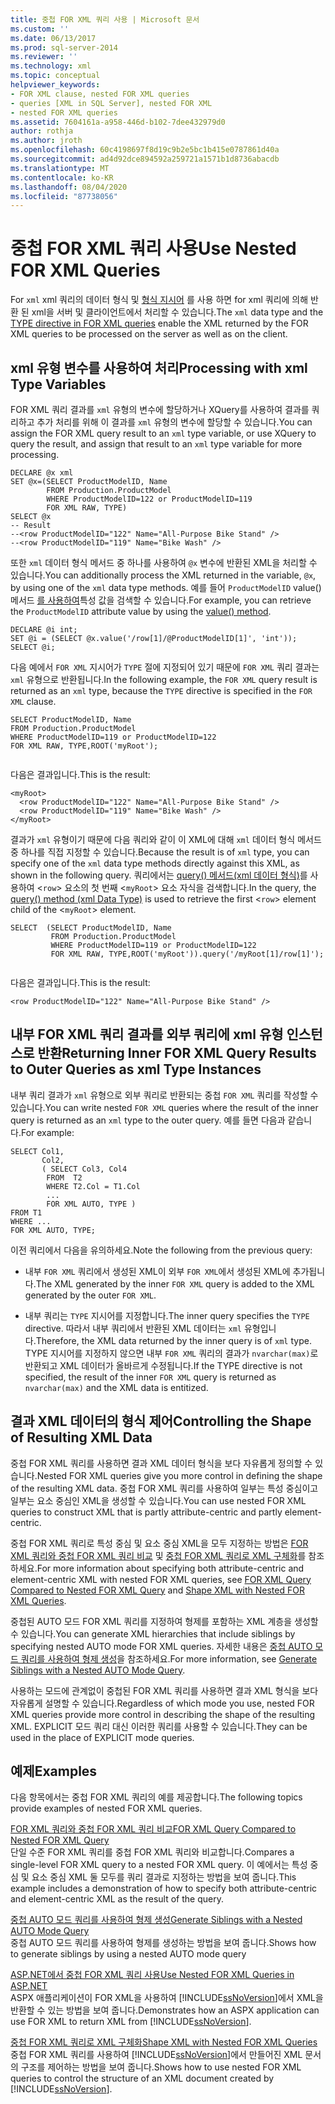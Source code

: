 ```yaml
---
title: 중첩 FOR XML 쿼리 사용 | Microsoft 문서
ms.custom: ''
ms.date: 06/13/2017
ms.prod: sql-server-2014
ms.reviewer: ''
ms.technology: xml
ms.topic: conceptual
helpviewer_keywords:
- FOR XML clause, nested FOR XML queries
- queries [XML in SQL Server], nested FOR XML
- nested FOR XML queries
ms.assetid: 7604161a-a958-446d-b102-7dee432979d0
author: rothja
ms.author: jroth
ms.openlocfilehash: 60c4198697f8d19c9b2e5bc1b415e0787861d40a
ms.sourcegitcommit: ad4d92dce894592a259721a1571b1d8736abacdb
ms.translationtype: MT
ms.contentlocale: ko-KR
ms.lasthandoff: 08/04/2020
ms.locfileid: "87738056"
---
```

# <a name="use-nested-for-xml-queries"></a><span data-ttu-id="22e21-102">중첩 FOR XML 쿼리 사용</span><span class="sxs-lookup"><span data-stu-id="22e21-102">Use Nested FOR XML Queries</span></span>
  <span data-ttu-id="22e21-103">For `xml` xml 쿼리의 데이터 형식 및 [형식 지시어](type-directive-in-for-xml-queries.md) 를 사용 하면 for xml 쿼리에 의해 반환 된 xml을 서버 및 클라이언트에서 처리할 수 있습니다.</span><span class="sxs-lookup"><span data-stu-id="22e21-103">The `xml` data type and the [TYPE directive in FOR XML queries](type-directive-in-for-xml-queries.md) enable the XML returned by the FOR XML queries to be processed on the server as well as on the client.</span></span>  
  
## <a name="processing-with-xml-type-variables"></a><span data-ttu-id="22e21-104">xml 유형 변수를 사용하여 처리</span><span class="sxs-lookup"><span data-stu-id="22e21-104">Processing with xml Type Variables</span></span>  
 <span data-ttu-id="22e21-105">FOR XML 쿼리 결과를 `xml` 유형의 변수에 할당하거나 XQuery를 사용하여 결과를 쿼리하고 추가 처리를 위해 이 결과를 `xml` 유형의 변수에 할당할 수 있습니다.</span><span class="sxs-lookup"><span data-stu-id="22e21-105">You can assign the FOR XML query result to an `xml` type variable, or use XQuery to query the result, and assign that result to an `xml` type variable for more processing.</span></span>  
  
```  
DECLARE @x xml  
SET @x=(SELECT ProductModelID, Name  
        FROM Production.ProductModel  
        WHERE ProductModelID=122 or ProductModelID=119  
        FOR XML RAW, TYPE)  
SELECT @x  
-- Result  
--<row ProductModelID="122" Name="All-Purpose Bike Stand" />  
--<row ProductModelID="119" Name="Bike Wash" />  
```  
  
 <span data-ttu-id="22e21-106">또한 `xml` 데이터 형식 메서드 중 하나를 사용하여 `@x` 변수에 반환된 XML을 처리할 수 있습니다.</span><span class="sxs-lookup"><span data-stu-id="22e21-106">You can additionally process the XML returned in the variable, `@x`, by using one of the `xml` data type methods.</span></span> <span data-ttu-id="22e21-107">예를 들어 `ProductModelID` value() 메서드 [를 사용하여](/sql/t-sql/xml/value-method-xml-data-type)특성 값을 검색할 수 있습니다.</span><span class="sxs-lookup"><span data-stu-id="22e21-107">For example, you can retrieve the `ProductModelID` attribute value by using the [value() method](/sql/t-sql/xml/value-method-xml-data-type).</span></span>  
  
```  
DECLARE @i int;  
SET @i = (SELECT @x.value('/row[1]/@ProductModelID[1]', 'int'));  
SELECT @i;  
```  
  
 <span data-ttu-id="22e21-108">다음 예에서 `FOR XML` 지시어가 `TYPE` 절에 지정되어 있기 때문에 `FOR XML` 쿼리 결과는 `xml` 유형으로 반환됩니다.</span><span class="sxs-lookup"><span data-stu-id="22e21-108">In the following example, the `FOR XML` query result is returned as an `xml` type, because the `TYPE` directive is specified in the `FOR XML` clause.</span></span>  
  
```  
SELECT ProductModelID, Name  
FROM Production.ProductModel  
WHERE ProductModelID=119 or ProductModelID=122  
FOR XML RAW, TYPE,ROOT('myRoot');  
  
```  
  
 <span data-ttu-id="22e21-109">다음은 결과입니다.</span><span class="sxs-lookup"><span data-stu-id="22e21-109">This is the result:</span></span>  
  
```  
<myRoot>  
  <row ProductModelID="122" Name="All-Purpose Bike Stand" />  
  <row ProductModelID="119" Name="Bike Wash" />  
</myRoot>  
```  
  
 <span data-ttu-id="22e21-110">결과가 `xml` 유형이기 때문에 다음 쿼리와 같이 이 XML에 대해 `xml` 데이터 형식 메서드 중 하나를 직접 지정할 수 있습니다.</span><span class="sxs-lookup"><span data-stu-id="22e21-110">Because the result is of `xml` type, you can specify one of the `xml` data type methods directly against this XML, as shown in the following query.</span></span> <span data-ttu-id="22e21-111">쿼리에서는 [query() 메서드(xml 데이터 형식)](/sql/t-sql/xml/query-method-xml-data-type)를 사용하여 <`row`> 요소의 첫 번째 <`myRoot`> 요소 자식을 검색합니다.</span><span class="sxs-lookup"><span data-stu-id="22e21-111">In the query, the [query() method (xml Data Type)](/sql/t-sql/xml/query-method-xml-data-type) is used to retrieve the first <`row`> element child of the <`myRoot`> element.</span></span>  
  
```  
SELECT  (SELECT ProductModelID, Name  
         FROM Production.ProductModel  
         WHERE ProductModelID=119 or ProductModelID=122  
         FOR XML RAW, TYPE,ROOT('myRoot')).query('/myRoot[1]/row[1]');  
  
```  
  
 <span data-ttu-id="22e21-112">다음은 결과입니다.</span><span class="sxs-lookup"><span data-stu-id="22e21-112">This is the result:</span></span>  
  
```  
<row ProductModelID="122" Name="All-Purpose Bike Stand" />  
```  
  
## <a name="returning-inner-for-xml-query-results-to-outer-queries-as-xml-type-instances"></a><span data-ttu-id="22e21-113">내부 FOR XML 쿼리 결과를 외부 쿼리에 xml 유형 인스턴스로 반환</span><span class="sxs-lookup"><span data-stu-id="22e21-113">Returning Inner FOR XML Query Results to Outer Queries as xml Type Instances</span></span>  
 <span data-ttu-id="22e21-114">내부 쿼리 결과가 `xml` 유형으로 외부 쿼리로 반환되는 중첩 `FOR XML` 쿼리를 작성할 수 있습니다.</span><span class="sxs-lookup"><span data-stu-id="22e21-114">You can write nested `FOR XML` queries where the result of the inner query is returned as an `xml` type to the outer query.</span></span> <span data-ttu-id="22e21-115">예를 들면 다음과 같습니다.</span><span class="sxs-lookup"><span data-stu-id="22e21-115">For example:</span></span>  
  
```  
SELECT Col1,   
       Col2,   
       ( SELECT Col3, Col4   
        FROM  T2  
        WHERE T2.Col = T1.Col  
        ...  
        FOR XML AUTO, TYPE )  
FROM T1  
WHERE ...  
FOR XML AUTO, TYPE;  
```  
  
 <span data-ttu-id="22e21-116">이전 쿼리에서 다음을 유의하세요.</span><span class="sxs-lookup"><span data-stu-id="22e21-116">Note the following from the previous query:</span></span>  
  
-   <span data-ttu-id="22e21-117">내부 `FOR XML` 쿼리에서 생성된 XML이 외부 `FOR XML`에서 생성된 XML에 추가됩니다.</span><span class="sxs-lookup"><span data-stu-id="22e21-117">The XML generated by the inner `FOR XML` query is added to the XML generated by the outer `FOR XML`.</span></span>  
  
-   <span data-ttu-id="22e21-118">내부 쿼리는 `TYPE` 지시어를 지정합니다.</span><span class="sxs-lookup"><span data-stu-id="22e21-118">The inner query specifies the `TYPE` directive.</span></span> <span data-ttu-id="22e21-119">따라서 내부 쿼리에서 반환된 XML 데이터는 `xml` 유형입니다.</span><span class="sxs-lookup"><span data-stu-id="22e21-119">Therefore, the XML data returned by the inner query is of `xml` type.</span></span> <span data-ttu-id="22e21-120">TYPE 지시어를 지정하지 않으면 내부 `FOR XML` 쿼리의 결과가 `nvarchar(max)`로 반환되고 XML 데이터가 올바르게 수정됩니다.</span><span class="sxs-lookup"><span data-stu-id="22e21-120">If the TYPE directive is not specified, the result of the inner `FOR XML` query is returned as `nvarchar(max)` and the XML data is entitized.</span></span>  
  
## <a name="controlling-the-shape-of-resulting-xml-data"></a><span data-ttu-id="22e21-121">결과 XML 데이터의 형식 제어</span><span class="sxs-lookup"><span data-stu-id="22e21-121">Controlling the Shape of Resulting XML Data</span></span>  
 <span data-ttu-id="22e21-122">중첩 FOR XML 쿼리를 사용하면 결과 XML 데이터 형식을 보다 자유롭게 정의할 수 있습니다.</span><span class="sxs-lookup"><span data-stu-id="22e21-122">Nested FOR XML queries give you more control in defining the shape of the resulting XML data.</span></span> <span data-ttu-id="22e21-123">중첩 FOR XML 쿼리를 사용하여 일부는 특성 중심이고 일부는 요소 중심인 XML을 생성할 수 있습니다.</span><span class="sxs-lookup"><span data-stu-id="22e21-123">You can use nested FOR XML queries to construct XML that is partly attribute-centric and partly element-centric.</span></span>  
  
 <span data-ttu-id="22e21-124">중첩 FOR XML 쿼리로 특성 중심 및 요소 중심 XML을 모두 지정하는 방법은 [FOR XML 쿼리와 중첩 FOR XML 쿼리 비교](../xml/for-xml-query-compared-to-nested-for-xml-query.md) 및 [중첩 FOR XML 쿼리로 XML 구체화](../xml/shape-xml-with-nested-for-xml-queries.md)를 참조하세요.</span><span class="sxs-lookup"><span data-stu-id="22e21-124">For more information about specifying both attribute-centric and element-centric XML with nested FOR XML queries, see [FOR XML Query Compared to Nested FOR XML Query](../xml/for-xml-query-compared-to-nested-for-xml-query.md) and [Shape XML with Nested FOR XML Queries](../xml/shape-xml-with-nested-for-xml-queries.md).</span></span>  
  
 <span data-ttu-id="22e21-125">중첩된 AUTO 모드 FOR XML 쿼리를 지정하여 형제를 포함하는 XML 계층을 생성할 수 있습니다.</span><span class="sxs-lookup"><span data-stu-id="22e21-125">You can generate XML hierarchies that include siblings by specifying nested AUTO mode FOR XML queries.</span></span> <span data-ttu-id="22e21-126">자세한 내용은 [중첩 AUTO 모드 쿼리를 사용하여 형제 생성](../xml/generate-siblings-with-a-nested-auto-mode-query.md)을 참조하세요.</span><span class="sxs-lookup"><span data-stu-id="22e21-126">For more information, see [Generate Siblings with a Nested AUTO Mode Query](../xml/generate-siblings-with-a-nested-auto-mode-query.md).</span></span>  
  
 <span data-ttu-id="22e21-127">사용하는 모드에 관계없이 중첩된 FOR XML 쿼리를 사용하면 결과 XML 형식을 보다 자유롭게 설명할 수 있습니다.</span><span class="sxs-lookup"><span data-stu-id="22e21-127">Regardless of which mode you use, nested FOR XML queries provide more control in describing the shape of the resulting XML.</span></span> <span data-ttu-id="22e21-128">EXPLICIT 모드 쿼리 대신 이러한 쿼리를 사용할 수 있습니다.</span><span class="sxs-lookup"><span data-stu-id="22e21-128">They can be used in the place of EXPLICIT mode queries.</span></span>  
  
## <a name="examples"></a><span data-ttu-id="22e21-129">예제</span><span class="sxs-lookup"><span data-stu-id="22e21-129">Examples</span></span>  
 <span data-ttu-id="22e21-130">다음 항목에서는 중첩 FOR XML 쿼리의 예를 제공합니다.</span><span class="sxs-lookup"><span data-stu-id="22e21-130">The following topics provide examples of nested FOR XML queries.</span></span>  
  
 [<span data-ttu-id="22e21-131">FOR XML 쿼리와 중첩 FOR XML 쿼리 비교</span><span class="sxs-lookup"><span data-stu-id="22e21-131">FOR XML Query Compared to Nested FOR XML Query</span></span>](../xml/for-xml-query-compared-to-nested-for-xml-query.md)  
 <span data-ttu-id="22e21-132">단일 수준 FOR XML 쿼리를 중첩 FOR XML 쿼리와 비교합니다.</span><span class="sxs-lookup"><span data-stu-id="22e21-132">Compares a single-level FOR XML query to a nested FOR XML query.</span></span> <span data-ttu-id="22e21-133">이 예에서는 특성 중심 및 요소 중심 XML 둘 모두를 쿼리 결과로 지정하는 방법을 보여 줍니다.</span><span class="sxs-lookup"><span data-stu-id="22e21-133">This example includes a demonstration of how to specify both attribute-centric and element-centric XML as the result of the query.</span></span>  
  
 [<span data-ttu-id="22e21-134">중첩 AUTO 모드 쿼리를 사용하여 형제 생성</span><span class="sxs-lookup"><span data-stu-id="22e21-134">Generate Siblings with a Nested AUTO Mode Query</span></span>](../xml/generate-siblings-with-a-nested-auto-mode-query.md)  
 <span data-ttu-id="22e21-135">중첩 AUTO 모드 쿼리를 사용하여 형제를 생성하는 방법을 보여 줍니다.</span><span class="sxs-lookup"><span data-stu-id="22e21-135">Shows how to generate siblings by using a nested AUTO mode query</span></span>  
  
 [<span data-ttu-id="22e21-136">ASP.NET에서 중첩 FOR XML 쿼리 사용</span><span class="sxs-lookup"><span data-stu-id="22e21-136">Use Nested FOR XML Queries in ASP.NET</span></span>](use-nested-for-xml-queries-in-asp-net.md)  
 <span data-ttu-id="22e21-137">ASPX 애플리케이션이 FOR XML을 사용하여 [!INCLUDE[ssNoVersion](../../includes/ssnoversion-md.md)]에서 XML을 반환할 수 있는 방법을 보여 줍니다.</span><span class="sxs-lookup"><span data-stu-id="22e21-137">Demonstrates how an ASPX application can use FOR XML to return XML from [!INCLUDE[ssNoVersion](../../includes/ssnoversion-md.md)].</span></span>  
  
 [<span data-ttu-id="22e21-138">중첩 FOR XML 쿼리로 XML 구체화</span><span class="sxs-lookup"><span data-stu-id="22e21-138">Shape XML with Nested FOR XML Queries</span></span>](../xml/shape-xml-with-nested-for-xml-queries.md)  
 <span data-ttu-id="22e21-139">중첩 FOR XML 쿼리를 사용하여 [!INCLUDE[ssNoVersion](../../includes/ssnoversion-md.md)]에서 만들어진 XML 문서의 구조를 제어하는 방법을 보여 줍니다.</span><span class="sxs-lookup"><span data-stu-id="22e21-139">Shows how to use nested FOR XML queries to control the structure of an XML document created by [!INCLUDE[ssNoVersion](../../includes/ssnoversion-md.md)].</span></span>  
  
  
